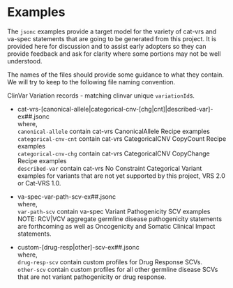 # Examples

The `jsonc` examples provide a target model for the variety of cat-vrs and va-spec statements that are going to be generated from this project. It is provided here for discussion and to assist early adopters so they can provide feedback and ask for clarity where some portions may not be well understood.

The names of the files should provide some guidance to what they contain. We will try to keep to the following file naming convention.

ClinVar Variation records - matching clinvar unique `variationId`s.
- cat-vrs-[canonical-allele|categorical-cnv-[chg|cnt]|described-var]-ex##.jsonc<br/>
  where,<br/>
    `canonical-allele` contain cat-vrs CanonicalAllele Recipe examples<br/>
    `categorical-cnv-cnt` contain cat-vrs CategoricalCNV CopyCount Recipe examples<br/>
    `categorical-cnv-chg` contain cat-vrs CategoricalCNV CopyChange Recipe examples<br/>
    `described-var` contain cat-vrs No Constraint Categorical Variant examples for variants that are not yet supported by this project, VRS 2.0 or Cat-VRS 1.0.<br/>

- va-spec-var-path-scv-ex##.jsonc<br/>
  where,<br/>
    `var-path-scv` contain va-spec Variant Pathogenicity SCV examples <br/>
    NOTE: RCV|VCV aggregate germline disease pathogenicity statements are forthcoming as well as Oncogenicity and Somatic Clinical Impact statements.<br/>

- custom-[drug-resp|other]-scv-ex##.jsonc<br/>
  where,<br/>
    `drug-resp-scv` contain custom profiles for Drug Response SCVs.<br/>
    `other-scv` contain custom profiles for all other germline disease SCVs that are not variant pathogenicity or drug response.<br/>

